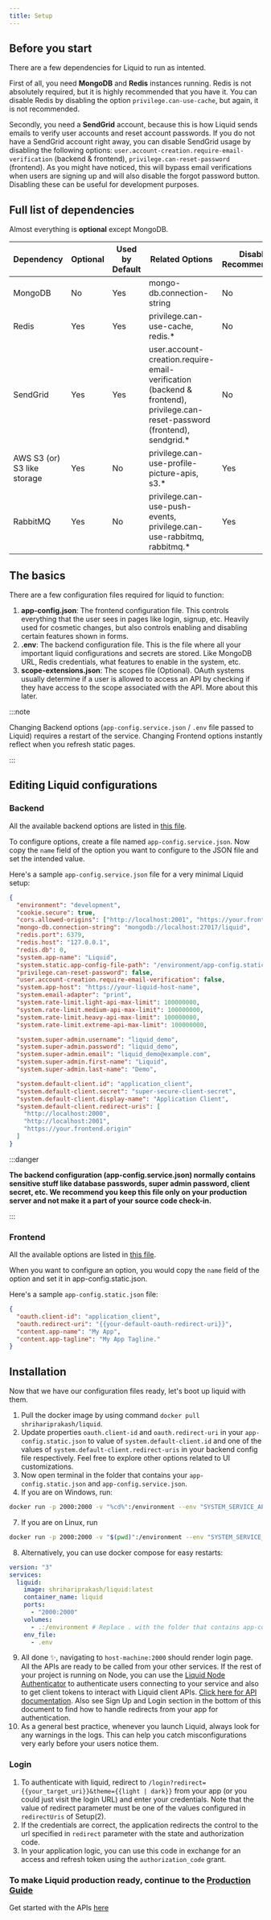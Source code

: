 ```yaml
---
title: Setup
---
```


## Before you start

There are a few dependencies for Liquid to run as intented.

First of all, you need **MongoDB** and **Redis** instances running. Redis is not absolutely required, but it is highly recommended that you have it. You can disable Redis by disabling the option `privilege.can-use-cache`, but again, it is not recommended.

Secondly, you need a **SendGrid** account, because this is how Liquid sends emails to verify user accounts and reset account passwords. If you do not have a SendGrid account right away, you can disable SendGrid usage by disabling the following options: `user.account-creation.require-email-verification` (backend & frontend), `privilege.can-reset-password` (frontend). As you might have noticed, this will bypass email verifications when users are signing up and will also disable the forgot password button. Disabling these can be useful for development purposes.

## Full list of dependencies

Almost everything is **optional** except MongoDB.

| Dependency                  | Optional | Used by Default | Related Options                                                                                                             | Disable Recommended? |
| --------------------------- | -------- | --------------- | --------------------------------------------------------------------------------------------------------------------------- | -------------------- |
| MongoDB                     | No       | Yes             | mongo-db.connection-string                                                                                                  | No                   |
| Redis                       | Yes      | Yes             | privilege.can-use-cache, redis.\*                                                                                           | No                   |
| SendGrid                    | Yes      | Yes             | user.account-creation.require-email-verification (backend & frontend), privilege.can-reset-password (frontend), sendgrid.\* | No                   |
| AWS S3 (or) S3 like storage | Yes      | No              | privilege.can-use-profile-picture-apis, s3.\*                                                                               | Yes                  |
| RabbitMQ                    | Yes      | No              | privilege.can-use-push-events, privilege.can-use-rabbitmq, rabbitmq.\*                                                      | Yes                  |

## The basics

There are a few configuration files required for liquid to function:

1. **app-config.json**: The frontend configuration file. This controls everything that the user sees in pages like login, signup, etc. Heavily used for cosmetic changes, but also controls enabling and disabling certain features shown in forms.
2. **.env**: The backend configuration file. This is the file where all your important liquid configurations and secrets are stored. Like MongoDB URL, Redis credentials, what features to enable in the system, etc.
3. **scope-extensions.json**: The scopes file (Optional). OAuth systems usually determine if a user is allowed to access an API by checking if they have access to the scope associated with the API. More about this later.

:::note

Changing Backend options (`app-config.service.json` / `.env` file passed to Liquid) requires a restart of the service. Changing Frontend options instantly reflect when you refresh static pages.

:::

## Editing Liquid configurations

### Backend

All the available backend options are listed in [this file](https://github.com/shrihari-prakash/liquid/blob/main/src/service/configuration/options.json).

To configure options, create a file named `app-config.service.json`. Now copy the `name` field of the option you want to configure to the JSON file and set the intended value.

Here's a sample `app-config.service.json` file for a very minimal Liquid setup:

```json
{
  "environment": "development",
  "cookie.secure": true,
  "cors.allowed-origins": ["http://localhost:2001", "https://your.frontend.origin"],
  "mongo-db.connection-string": "mongodb://localhost:27017/liquid",
  "redis.port": 6379,
  "redis.host": "127.0.0.1",
  "redis.db": 0,
  "system.app-name": "Liquid",
  "system.static.app-config-file-path": "/environment/app-config.static.json",
  "privilege.can-reset-password": false,
  "user.account-creation.require-email-verification": false,
  "system.app-host": "https://your-liquid-host-name",
  "system.email-adapter": "print",
  "system.rate-limit.light-api-max-limit": 100000000,
  "system.rate-limit.medium-api-max-limit": 100000000,
  "system.rate-limit.heavy-api-max-limit": 100000000,
  "system.rate-limit.extreme-api-max-limit": 100000000,

  "system.super-admin.username": "liquid_demo",
  "system.super-admin.password": "liquid_demo",
  "system.super-admin.email": "liquid_demo@example.com",
  "system.super-admin.first-name": "Liquid",
  "system.super-admin.last-name": "Demo",

  "system.default-client.id": "application_client",
  "system.default-client.secret": "super-secure-client-secret",
  "system.default-client.display-name": "Application Client",
  "system.default-client.redirect-uris": [
    "http://localhost:2000",
    "http://localhost:2001",
    "https://your.frontend.origin"
  ]
}
```

:::danger

**The backend configuration (app-config.service.json) normally contains sensitive stuff like database passwords, super admin password, client secret, etc. We recommend you keep this file only on your production server and not make it a part of your source code check-in.**

:::

### Frontend

All the available options are listed in [this file](https://github.com/shrihari-prakash/liquid/blob/main/src/public/configuration/options.json).

When you want to configure an option, you would copy the `name` field of the option and set it in app-config.static.json.

Here's a sample `app-config.static.json` file:

```json
{
  "oauth.client-id": "application_client",
  "oauth.redirect-uri": "{{your-default-oauth-redirect-uri}}",
  "content.app-name": "My App",
  "content.app-tagline": "My App Tagline."
}
```

## Installation

Now that we have our configuration files ready, let's boot up liquid with them.

1. Pull the docker image by using command `docker pull shrihariprakash/liquid`.
2. Update properties `oauth.client-id` and `oauth.redirect-uri` in your `app-config.static.json` to value of `system.default-client.id` and one of the values of `system.default-client.redirect-uris` in your backend config file respectively. Feel free to explore other options related to UI customizations.
3. Now open terminal in the folder that contains your `app-config.static.json` and `app-config.service.json`.
4. If you are on Windows, run:

```bash
docker run -p 2000:2000 -v "%cd%":/environment --env "SYSTEM_SERVICE_APP_CONFIG_FILE_PATH=/environment/app-config.service.json" --name liquid -itd shrihariprakash/liquid:latest
```

7. If you are on Linux, run

```bash
docker run -p 2000:2000 -v "$(pwd)":/environment --env "SYSTEM_SERVICE_APP_CONFIG_FILE_PATH=/environment/app-config.service.json" --name liquid -itd shrihariprakash/liquid:latest
```

8. Alternatively, you can use docker compose for easy restarts:

```yaml
version: "3"
services:
  liquid:
    image: shrihariprakash/liquid:latest
    container_name: liquid
    ports:
      - "2000:2000"
    volumes:
      - .:/environment # Replace . with the folder that contains app-config.json and .env
    env_file:
      - .env
```

9. All done ✨, navigating to `host-machine:2000` should render login page. All the APIs are ready to be called from your other services. If the rest of your project is running on Node, you can use the [Liquid Node Authenticator](https://www.npmjs.com/package/liquid-node-authenticator) to authenticate users connecting to your service and also to get client tokens to interact with Liquid client APIs. [Click here for API documentation](/api-documentation/API-Documentation-OAuth-2.0). Also see Sign Up and Login section in the bottom of this document to find how to handle redirects from your app for authentication.
10. As a general best practice, whenever you launch Liquid, always look for any warnings in the logs. This can help you catch misconfigurations very early before your users notice them.

### Login

1. To authenticate with liquid, redirect to `/login?redirect={{your_target_uri}}&theme={{light | dark}}` from your app (or you could just visit the login URL) and enter your credentials. Note that the value of redirect parameter must be one of the values configured in `redirectUris` of Setup(2).
2. If the credentials are correct, the application redirects the control to the url specified in `redirect` parameter with the state and authorization code.
3. In your application logic, you can use this code in exchange for an access and refresh token using the `authorization_code` grant.

### To make Liquid production ready, continue to the [Production Guide](/Making-Liquid-Production-Ready)

Get started with the APIs [here](/api-documentation/API-Documentation-OAuth-2.0)
